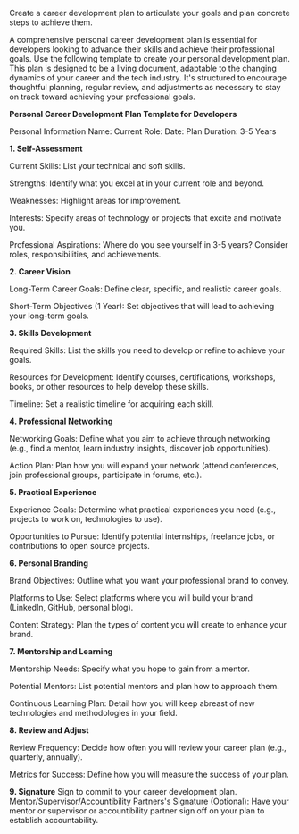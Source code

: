 Create a career development plan to articulate your goals and plan concrete steps to achieve them.

A comprehensive personal career development plan is essential for developers looking to advance their skills and achieve their professional goals. Use the following template to create your personal development plan. This plan is designed to be a living document, adaptable to the changing dynamics of your career and the tech industry. It's structured to encourage thoughtful planning, regular review, and adjustments as necessary to stay on track toward achieving your professional goals.

**Personal Career Development Plan Template for Developers**

Personal Information
Name:
Current Role:
Date:
Plan Duration: 3-5 Years

**1. Self-Assessment**

Current Skills:
List your technical and soft skills.

Strengths:
Identify what you excel at in your current role and beyond.

Weaknesses:
Highlight areas for improvement.

Interests:
Specify areas of technology or projects that excite and motivate you.

Professional Aspirations:
Where do you see yourself in 3-5 years? Consider roles, responsibilities, and achievements.


**2. Career Vision**

Long-Term Career Goals:
Define clear, specific, and realistic career goals.

Short-Term Objectives (1 Year):
Set objectives that will lead to achieving your long-term goals.


**3. Skills Development**

Required Skills:
List the skills you need to develop or refine to achieve your goals.

Resources for Development:
Identify courses, certifications, workshops, books, or other resources to help develop these skills.

Timeline:
Set a realistic timeline for acquiring each skill.


**4. Professional Networking**

Networking Goals:
Define what you aim to achieve through networking (e.g., find a mentor, learn industry insights, discover job opportunities).

Action Plan:
Plan how you will expand your network (attend conferences, join professional groups, participate in forums, etc.).


**5. Practical Experience**

Experience Goals:
Determine what practical experiences you need (e.g., projects to work on, technologies to use).

Opportunities to Pursue:
Identify potential internships, freelance jobs, or contributions to open source projects.


**6. Personal Branding**

Brand Objectives:
Outline what you want your professional brand to convey.

Platforms to Use:
Select platforms where you will build your brand (LinkedIn, GitHub, personal blog).

Content Strategy:
Plan the types of content you will create to enhance your brand.


**7. Mentorship and Learning**

Mentorship Needs:
Specify what you hope to gain from a mentor.

Potential Mentors:
List potential mentors and plan how to approach them.

Continuous Learning Plan:
Detail how you will keep abreast of new technologies and methodologies in your field.


**8. Review and Adjust**

Review Frequency:
Decide how often you will review your career plan (e.g., quarterly, annually).

Metrics for Success:
Define how you will measure the success of your plan.


**9. Signature**
Sign to commit to your career development plan.
Mentor/Supervisor/Accountibility Partners's Signature (Optional):
Have your mentor or supervisor or accountibility partner sign off on your plan to establish accountability.


